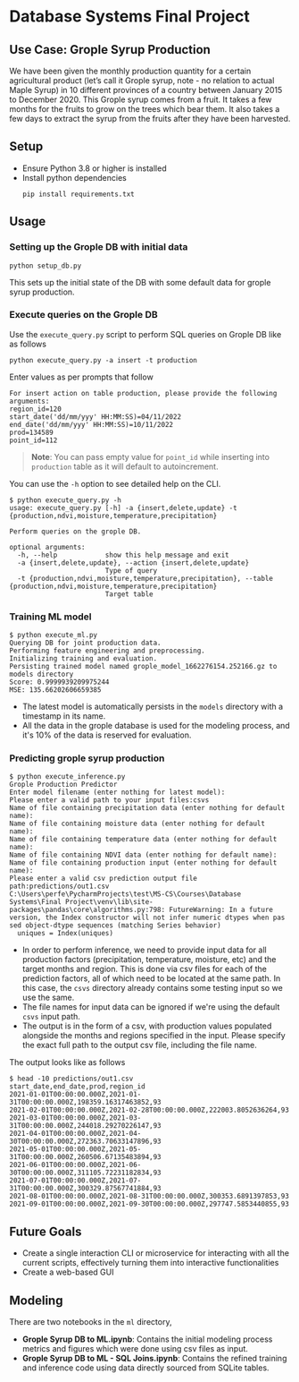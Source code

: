 # Database Systems Final Project
## Use Case: Grople Syrup Production
We have been given the monthly production quantity for a certain agricultural 
product (let’s call it Grople syrup, note - no relation to actual Maple Syrup) 
in 10 different provinces of a country between January 2015 to December 2020. 
This Grople syrup comes from a fruit. It takes a few months for the fruits to 
grow on the trees which bear them. It also takes a few days to extract the syrup 
from the fruits after they have been harvested.

## Setup
- Ensure Python 3.8 or higher is installed
- Install python dependencies
    ```shell
    pip install requirements.txt
    ```

## Usage
### Setting up the Grople DB with initial data
```shell
python setup_db.py
```
This sets up the initial state of the DB with some default data for grople syrup production.
### Execute queries on the Grople DB
Use the `execute_query.py` script to perform SQL queries on Grople DB like as follows
```shell
python execute_query.py -a insert -t production
```
Enter values as per prompts that follow
```shell
For insert action on table production, please provide the following arguments:
region_id=120
start_date('dd/mm/yyy' HH:MM:SS)=04/11/2022
end_date('dd/mm/yyy' HH:MM:SS)=10/11/2022
prod=134589
point_id=112
```
> **Note**: You can pass empty value for `point_id` while inserting into `production` table as it will default to autoincrement.

You can use the `-h` option to see detailed help on the CLI.
```shell
$ python execute_query.py -h
usage: execute_query.py [-h] -a {insert,delete,update} -t {production,ndvi,moisture,temperature,precipitation}

Perform queries on the grople DB.

optional arguments:
  -h, --help            show this help message and exit
  -a {insert,delete,update}, --action {insert,delete,update}
                        Type of query
  -t {production,ndvi,moisture,temperature,precipitation}, --table {production,ndvi,moisture,temperature,precipitation}
                        Target table
```

### Training ML model
```shell
$ python execute_ml.py
Querying DB for joint production data.
Performing feature engineering and preprocessing.
Initializing training and evaluation.
Persisting trained model named grople_model_1662276154.252166.gz to models directory
Score: 0.9999939209975244
MSE: 135.66202606659385
```
- The latest model is automatically persists in the `models` directory with a timestamp in its name.
- All the data in the grople database is used for the modeling process, and it's 10% of the data is reserved for evaluation.
### Predicting grople syrup production
```shell
$ python execute_inference.py
Grople Production Predictor
Enter model filename (enter nothing for latest model):
Please enter a valid path to your input files:csvs
Name of file containing precipitation data (enter nothing for default name):
Name of file containing moisture data (enter nothing for default name):
Name of file containing temperature data (enter nothing for default name):
Name of file containing NDVI data (enter nothing for default name):
Name of file containing production input (enter nothing for default name):
Please enter a valid csv prediction output file path:predictions/out1.csv
C:\Users\perfe\PycharmProjects\test\MS-CS\Courses\Database Systems\Final Project\venv\lib\site-packages\pandas\core\algorithms.py:798: FutureWarning: In a future version, the Index constructor will not infer numeric dtypes when pas
sed object-dtype sequences (matching Series behavior)
  uniques = Index(uniques)
```
- In order to perform inference, we need to provide input data for all production factors (precipitation, temperature, moisture, etc) and the target months and region. This is done via csv files for each of the prediction factors, all of which need to be located at the same path. In this case, the `csvs` directory already contains some testing input so we use the same.
- The file names for input data can be ignored if we're using the default `csvs` input path.
- The output is in the form of a csv, with production values populated alongside the months and regions specified in the input. Please specify the exact full path to the output csv file, including the file name.

The output looks like as follows
```shell
$ head -10 predictions/out1.csv
start_date,end_date,prod,region_id
2021-01-01T00:00:00.000Z,2021-01-31T00:00:00.000Z,198359.16317463852,93
2021-02-01T00:00:00.000Z,2021-02-28T00:00:00.000Z,222003.8052636264,93
2021-03-01T00:00:00.000Z,2021-03-31T00:00:00.000Z,244018.29270226147,93
2021-04-01T00:00:00.000Z,2021-04-30T00:00:00.000Z,272363.70633147896,93
2021-05-01T00:00:00.000Z,2021-05-31T00:00:00.000Z,260506.67135483894,93
2021-06-01T00:00:00.000Z,2021-06-30T00:00:00.000Z,311105.72231182834,93
2021-07-01T00:00:00.000Z,2021-07-31T00:00:00.000Z,300329.87567741884,93
2021-08-01T00:00:00.000Z,2021-08-31T00:00:00.000Z,300353.6891397853,93
2021-09-01T00:00:00.000Z,2021-09-30T00:00:00.000Z,297747.5853440855,93
```

## Future Goals
- Create a single interaction CLI or microservice for interacting with all the current scripts, effectively turning them into interactive functionalities
- Create a web-based GUI

## Modeling
There are two notebooks in the `ml` directory,
- **Grople Syrup DB to ML.ipynb**: Contains the initial modeling process metrics and figures which were done using csv files as input. 
- **Grople Syrup DB to ML - SQL Joins.ipynb**: Contains the refined training and inference code using data directly sourced from SQLite tables.
